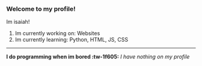 ### Welcome to my profile!
Im isaiah!
1. Im currently working on: Websites
2. Im currently learning: Python, HTML, JS, CSS

------------

**I do programming when im bored :tw-1f605:**
*I have nothing on my profile*

